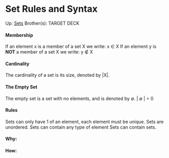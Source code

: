 # Set Rules and Syntax

Up: [Sets](sets)
Brother(s):
TARGET DECK

#### Membership
If an element x is a member of a set X we write:
	x ∈ X 
If an element y is **NOT** a member of a set X we write:
	y ∉ X

#### Cardinality
The cardinality of a set is its size, denoted by |X|.

#### The Empty Set
The empty set is a set with no elements, and is denoted by ∅. 
| ∅ | = 0

#### Rules
Sets can only have 1 of an element, each element must be unique.
Sets are unordered.
Sets can contain any type of element
Sets can contain sets.







































#### Why:
#### How:









